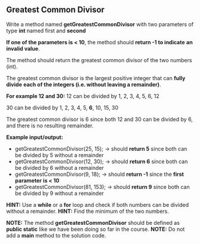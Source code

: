 ## Greatest Common Divisor

Write a method named **getGreatestCommonDivisor** with two parameters of type
**int** named first and **second**

**If one of the parameters is < 10**, the method should **return -1 to indicate**
**an invalid value**.

The method should return the greatest common divisor of the two numbers (int).

The greatest common divisor is the largest positive integer that can **fully divide**
**each of the integers (i.e. without leaving a remainder)**.

**For example 12 and 30:**
12 can be divided by 1, 2, 3, 4, 5, 6, 12

30 can be divided by 1, 2, 3, 4, 5, **6**, 10, 15, 30

The greatest common divisor is 6 since both 12 and 30 can be divided by 6,
and there is no resulting remainder.

**Example input/output:**

- getGreatestCommonDivisor(25, 15); -> should **return 5** since both can be divided
  by 5 without a remainder
- getGreatestCommonDivisor(12, 30); -> should **return 6** since both can be divided
  by 6 without a remainder
- getGreatestCommonDivisor(9, 18); -> should **return -1** since the **first parameter**
  **is < 10**
- getGreatestCommonDivisor(81, 153); -> should **return 9** since both can be divided
  by 9 without a remainder

**HINT:** Use a **while** or a **for** loop and check if both numbers can be divided
without a remainder.
**HINT:** Find the minimum of the two numbers.

**NOTE:** The method **getGreatestCommonDivisor** should be defined as **public static**
like we have been doing so far in the course.
**NOTE:** Do not add a **main** method to the solution code.
